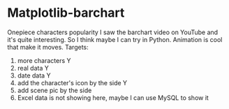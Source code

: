 # Matplotlib-barchart
Onepiece characters popularity
I saw the barchart video on YouTube and it's quite interesting. So I think maybe I can try in Python.
Animation is cool that make it moves. 
Targets:
1. more characters Y
2. real data Y
3. date data Y
4. add the character's icon by the side Y
5. add scene pic by the side
6. Excel data is not showing here, maybe I can use MySQL to show it
